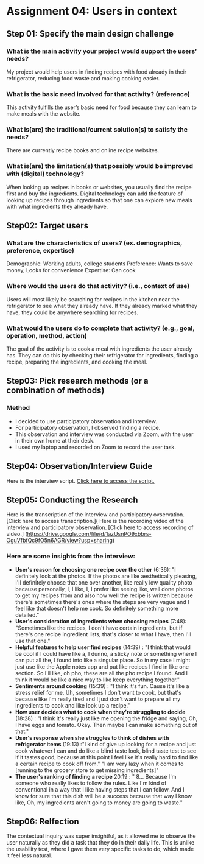 # Assignment 04: Users in context
## Step 01: Specify the main design challenge 
### What is the main activity your project would support the users’ needs?
My project would help users in finding recipes with food already in their refrigerator, reducing food waste and making cooking easier.
### What is the basic need involved for that activity? (reference)
This activity fulfills the user’s basic need for food because they can learn to make meals with the website. 
### What is(are) the traditional/current solution(s) to satisfy the needs?
There are currently recipe books and online recipe websites.
### What is(are) the limitation(s) that possibly would be improved with (digital) technology?
When looking up recipes in books or websites, you usually find the recipe first and buy the ingredients. Digital technology can add the feature of looking up recipes through ingredients so that one can explore new meals with what ingredients they already have.

## Step02: Target users 
### What are the characteristics of users? (ex. demographics, preference, expertise) 
Demographic: Working adults, college students
Preference: Wants to save money, Looks for convenience
Expertise: Can cook
### Where would the users do that activity? (i.e., context of use)
Users will most likely be searching for recipes in the kitchen near the refrigerator to see what they already have. If they already marked what they have, they could be anywhere searching for recipes.
### What would the users do to complete that activity? (e.g., goal, operation, method, action)
The goal of the activity is to cook a meal with ingredients the user already has. They can do this by checking their refrigerator for ingredients, finding a recipe, preparing the ingredients, and cooking the meal.

## Step03: Pick research methods (or a combination of methods) 
### Method
- I decided to use participatory observation and interview.
- For participatory observation, I observed finding a recipe. 
- This observation and interview was conducted via Zoom, with the user in their own home at their desk. 
- I used my laptop and recorded on Zoom to record the user task.

## Step04: Observation/Interview Guide
Here is the interview script. [Click here to access the script.](https://docs.google.com/document/d/1UB_QHmfdC72D2gSgNX6qvveQ_t6LHpPst6NGtQh4uzg/edit?usp=sharing)

## Step05: Conducting the Research
Here is the transcription of the interview and participatory ovservation. [Click here to access transcription.](
Here is the recording video of the interview and participatory observation. [Click here to access recording of video.] (https://drive.google.com/file/d/1azUsnPO9xbbrs-OguVfbfQc9fO5n6AGR/view?usp=sharing)

### Here are some insights from the interview:
- **User's reason for choosing one recipe over the other** (6:36): "I definitely look at the photos. If the photos are like aesthetically pleasing, I'll definitely choose that  one over another, like really low quality photo because personally, I, I like, I, I prefer like seeing like, well done photos to get my recipes from and also how well the recipe is written because there's sometimes there's ones where the steps are very vague and I feel like that doesn't help me cook. So definitely something more detailed."
- **User's consideration of ingredients when choosing recipes** (7:48): "Sometimes like the recipes, I don't have certain ingredients, but if there's  one recipe ingredient lists, that's closer to what I have, then I'll use that  one."
- **Helpful features to help user find recipes** (14:39) : "I think that would be cool if I could have like a, I dunno, a sticky note or something where I can put all the, I found into like a singular place. So in my case I might just use like the Apple notes app and put like recipes I find in like one section. So I'll like, oh pho, these are all the pho recipe I found. And I think it would be like a nice way to like keep everything together."
- **Sentiments around cooking** (15:39) : "I think it's fun. Cause it's like a stress relief for me. Uh, sometimes I don't want to cook, but that's because like I'm really tired and I just don't want to prepare all my ingredients to cook and like look up a recipe."
- **How user decides what to cook when they're struggling to decide** (18:28) : "I think it's really just like me opening the fridge and saying, Oh, I have eggs and tomato. Okay. Then maybe I can make something out of that."
- **User's response when she struggles to think of dishes with refrigerator items** (19:13) :"I kind of give up looking for a recipe and just cook whatever I can and do like a blind taste look, blind taste test to see if it tastes good, because at this point I feel like it's really hard to find like a certain recipe to cook off from." "I am very lazy when it comes to [running to the grocery store to get missing ingredients]"
- **The user's ranking of finding a recipe** 20:19 : " 8... Because I'm someone who really likes to follow the rules. Like I'm kind of conventional in a way that I like having steps that I can follow. And I know for sure that this dish will be a success because that way I know like, Oh, my ingredients aren't going to money are going to waste."

## Step06: Relfection
The contextual inquiry was super insightful, as it allowed me to observe the user naturally as they did a task that they do in their daily life. This is unlike the usability test, where I gave them very specific tasks to do, which made it feel less natural. 


